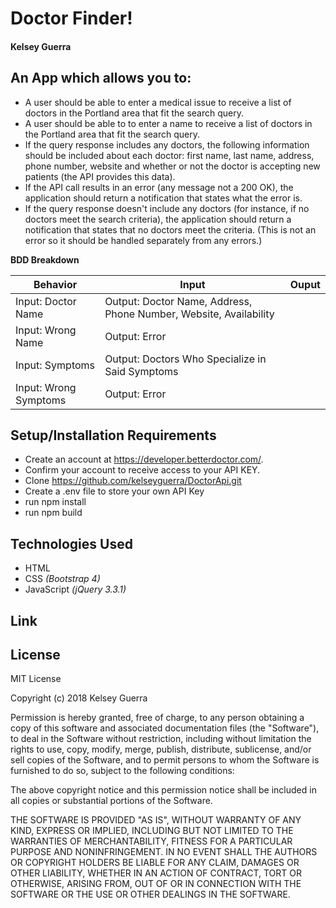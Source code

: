 # **Doctor Finder!**

#### Kelsey Guerra

## An App which allows you to:
* A user should be able to enter a medical issue to receive a list of doctors in the Portland area that fit the search query.
* A user should be able to to enter a name to receive a list of doctors in the Portland area that fit the search query.
* If the query response includes any doctors, the following information should be included about each doctor: first name, last name, address, phone number, website and whether or not the doctor is accepting new patients (the API provides this data).
* If the API call results in an error (any message not a 200 OK), the application should return a notification that states what the error is.
* If the query response doesn't include any doctors (for instance, if no doctors meet the search criteria), the application should return a notification that states that no doctors meet the criteria. (This is not an error so it should be handled separately from any errors.)



**BDD Breakdown**

Behavior | Input | Ouput
------------ | ------------- | -------------
Input: Doctor Name | Output: Doctor Name, Address, Phone Number, Website, Availability
Input: Wrong Name | Output: Error
Input: Symptoms | Output: Doctors Who Specialize in Said Symptoms
Input: Wrong Symptoms | Output: Error

## Setup/Installation Requirements

* Create an account at https://developer.betterdoctor.com/.
* Confirm your account to receive access to your API KEY.
* Clone https://github.com/kelseyguerra/DoctorApi.git
* Create a .env file to store your own API Key
* run npm install
* run npm build

## Technologies Used

* HTML
* CSS _(Bootstrap 4)_
* JavaScript _(jQuery 3.3.1)_

## Link



## License

MIT License

Copyright (c) 2018 Kelsey Guerra

Permission is hereby granted, free of charge, to any person obtaining a copy
of this software and associated documentation files (the "Software"), to deal
in the Software without restriction, including without limitation the rights
to use, copy, modify, merge, publish, distribute, sublicense, and/or sell
copies of the Software, and to permit persons to whom the Software is
furnished to do so, subject to the following conditions:

The above copyright notice and this permission notice shall be included in all
copies or substantial portions of the Software.

THE SOFTWARE IS PROVIDED "AS IS", WITHOUT WARRANTY OF ANY KIND, EXPRESS OR
IMPLIED, INCLUDING BUT NOT LIMITED TO THE WARRANTIES OF MERCHANTABILITY,
FITNESS FOR A PARTICULAR PURPOSE AND NONINFRINGEMENT. IN NO EVENT SHALL THE
AUTHORS OR COPYRIGHT HOLDERS BE LIABLE FOR ANY CLAIM, DAMAGES OR OTHER
LIABILITY, WHETHER IN AN ACTION OF CONTRACT, TORT OR OTHERWISE, ARISING FROM,
OUT OF OR IN CONNECTION WITH THE SOFTWARE OR THE USE OR OTHER DEALINGS IN THE
SOFTWARE.
